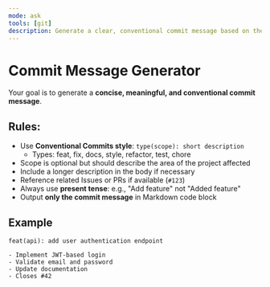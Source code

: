 ```yaml
---
mode: ask
tools: [git]
description: Generate a clear, conventional commit message based on the changes in the current branch or staged files.
---
```


# Commit Message Generator

Your goal is to generate a **concise, meaningful, and conventional commit message**.

## Rules:
- Use **Conventional Commits style**: `type(scope): short description`
  - Types: feat, fix, docs, style, refactor, test, chore
- Scope is optional but should describe the area of the project affected
- Include a longer description in the body if necessary
- Reference related Issues or PRs if available (`#123`)
- Always use **present tense**: e.g., "Add feature" not "Added feature"
- Output **only the commit message** in Markdown code block

## Example

```text
feat(api): add user authentication endpoint

- Implement JWT-based login
- Validate email and password
- Update documentation
- Closes #42
```
